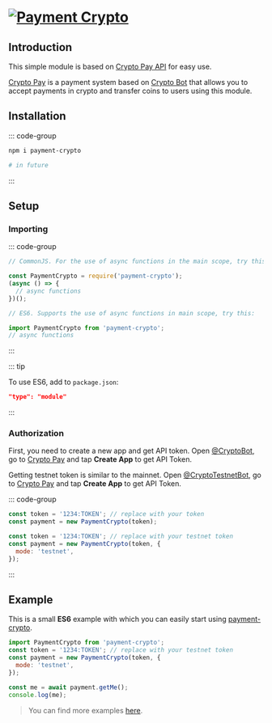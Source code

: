 # [![Payment Crypto][6]][5]

## Introduction

This simple module is based on [Crypto Pay API][3] for easy use.

[Crypto Pay][3] is a payment system based on [Crypto Bot][4] that allows you to accept payments in crypto and transfer coins to users using this module.

## Installation

::: code-group

```sh [npm]
npm i payment-crypto
```

```sh [yarn]
# in future
```

:::

## Setup

### Importing

::: code-group

```js [CommonJS]
// CommonJS. For the use of async functions in the main scope, try this:

const PaymentCrypto = require('payment-crypto');
(async () => {
  // async functions
})();
```

```js [ES6]
// ES6. Supports the use of async functions in main scope, try this:

import PaymentCrypto from 'payment-crypto';
// async functions
```

:::

::: tip

To use ES6, add to `package.json`:

```json
"type": "module"
```

:::

### Authorization

First, you need to create a new app and get API token. Open [@CryptoBot][1], go to [Crypto Pay][3] and tap **Create App** to get API Token.

Getting testnet token is similar to the mainnet. Open [@CryptoTestnetBot][2], go to [Crypto Pay][4] and tap **Create App** to get API Token.

::: code-group

```js [Mainnet]
const token = '1234:TOKEN'; // replace with your token
const payment = new PaymentCrypto(token);
```

```js [Testnet]
const token = '1234:TOKEN'; // replace with your testnet token
const payment = new PaymentCrypto(token, {
  mode: 'testnet',
});
```

:::

## Example

This is a small **ES6** example with which you can easily start using [payment-crypto][5].

```js
import PaymentCrypto from 'payment-crypto';
const token = '1234:TOKEN'; // replace with your testnet token
const payment = new PaymentCrypto(token, {
  mode: 'testnet',
});

const me = await payment.getMe();
console.log(me);
```

> You can find more examples [here](./examples).

[1]: https://t.me/CryptoBot
[2]: https://t.me/CryptoTestnetBot
[3]: https://t.me/CryptoBot?start=pay
[4]: https://t.me/CryptoTestnetBot?start=pay
[5]: https://npmjs.com/package/payment-crypto
[6]: https://i.imgur.com/EJQ5EKK.png
